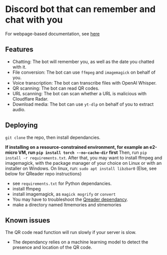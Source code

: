 # Discord bot that can remember and chat with you

For webpage-based documentation, see [here](https://hackclub.jclink.link/documentations/discord-bots/memory-discord-bot)

## Features

- Chatting: The bot will remember you, as well as the date you chatted with it.
- File conversion: The bot can use `ffmpeg` and `imagemagick` on behalf of you.
- Voice transcription: The bot can transcribe files with OpenAI Whisper.
- QR scanning: The bot can read QR codes.
- URL scanning: The bot can scan whether a URL is malicious with Cloudflare Radar.
- Download media: The bot can use `yt-dlp` on behalf of you to extract audio.

## Deploying

`git clone` the repo, then install dependancies.

**If installing on a resource-constrained environment, for example an e2-micro VM, run `pip install torch --no-cache-dir` first**
Then, run `pip install -r requirements.txt`.
After that, you may want to install ffmpeg and imagemagick, with the package manager of your choice on Linux or with an installer on Windows.
On linux, run: `sudo apt install libzbar0` (Else, see below for QReader repo instructions)

- see `requirements.txt` for Python dependancies.
- install ffmpeg
- install imagemagick, as `magick mogrify` or `convert`
- You may have to troubleshoot the [Qreader dependancy](https://pypi.org/project/qreader/).
- make a directory named ltmemories and stmemories

## Known issues

The QR code read function will run slowly if your server is slow.
- The dependancy relies on a machine learning model to detect the presence and location of the QR code.